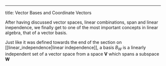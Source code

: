 ---
title: Vector Bases and Coordinate Vectors

After having discussed vector spaces, linear combinations, span and linear inependence, we finally get to one of the most important concepts in linear algebra, that of a vector basis.

Just like it was defined towards the end of the section on [[linear_independence|linear independence]], a basis $B_{W}$ is a linearly independent set of a vector space from a space $\textbf{V}$ which spans a subspace $\textbf{W}$
